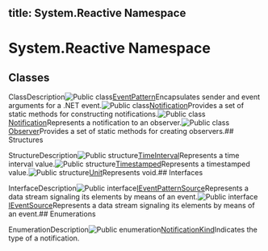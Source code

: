 title: System.Reactive Namespace
---
# System.Reactive Namespace

## Classes

ClassDescription![Public class](https://reactiveui.net/assets/img/Hh212009.pubclass(en-us,VS.103).gif "Public class")[EventPattern<TEventArgs>](../EventPattern/EventPattern(TEventArgs).md)Encapsulates sender and event arguments for a .NET event.![Public class](https://reactiveui.net/assets/img/Hh212009.pubclass(en-us,VS.103).gif "Public class")[Notification](../Notification/Notification.md)Provides a set of static methods for constructing notifications.![Public class](https://reactiveui.net/assets/img/Hh212009.pubclass(en-us,VS.103).gif "Public class")[Notification<T>](../Notification/Notification(T).md)Represents a notification to an observer.![Public class](https://reactiveui.net/assets/img/Hh212009.pubclass(en-us,VS.103).gif "Public class")[Observer](../Observer/Observer)Provides a set of static methods for creating observers.## Structures

StructureDescription![Public structure](https://reactiveui.net/assets/img/Hh212009.pubstructure(en-us,VS.103).gif "Public structure")[TimeInterval<T>](../TimeInterval/TimeInterval(T).md)Represents a time interval value.![Public structure](https://reactiveui.net/assets/img/Hh212009.pubstructure(en-us,VS.103).gif "Public structure")[Timestamped<T>](../Timestamped/Timestamped(T).md)Represents a timestamped value.![Public structure](https://reactiveui.net/assets/img/Hh212009.pubstructure(en-us,VS.103).gif "Public structure")[Unit](../Unit/Unit)Represents void.## Interfaces

InterfaceDescription![Public interface](https://reactiveui.net/assets/img/Hh212009.pubinterface(en-us,VS.103).gif "Public interface")[IEventPatternSource<TEventArgs>](../IEventPatternSource/IEventPatternSource(TEventArgs).md)Represents a data stream signaling its elements by means of an event.![Public interface](https://reactiveui.net/assets/img/Hh212009.pubinterface(en-us,VS.103).gif "Public interface")[IEventSource<T>](../IEventSource/IEventSource(T))Represents a data stream signaling its elements by means of an event.## Enumerations

EnumerationDescription![Public enumeration](https://reactiveui.net/assets/img/Hh229356.pubenumeration(en-us,VS.103).gif "Public enumeration")[NotificationKind](../NotificationKind/NotificationKind)Indicates the type of a notification.
